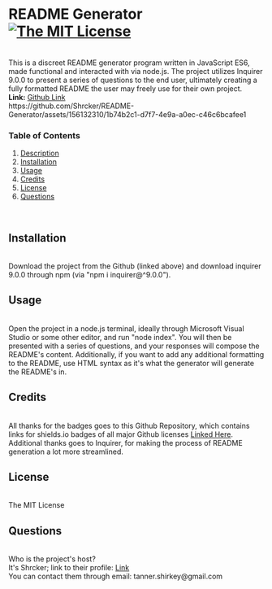 <h1 id='description'>README Generator <a href="https://opensource.org/licenses/MIT"><img alt="The MIT License" src="https://img.shields.io/badge/License-MIT-yellow.svg" /></a></h1><br />This is a discreet README generator program written in JavaScript ES6, made functional and interacted with via node.js. The project utilizes Inquirer 9.0.0 to present a series of questions to the end user, ultimately creating a fully formatted README the user may freely use for their own project.<br /><strong>Link:</strong> <a href=https://www.github.com/Shrcker/README-Generator>Github Link</a><br />https://github.com/Shrcker/README-Generator/assets/156132310/1b74b2c1-d7f7-4e9a-a0ec-c46c6bcafee1<br /><h3>Table of Contents</h3><ol><li><a href="#description"><span>Description</span></a></li><li><a href="#installation"><span>Installation</span></a></li><li><a href="#usage"><span>Usage</span></a></li><li><a href="#credits"><span>Credits</span></a></li><li><a href="#license"><span>License</span></a></li><li><a href="#questions"><span>Questions</span></a></li></ol><br /><h2 id='installation'> Installation</h2><br />Download the project from the Github (linked above) and download inquirer 9.0.0 through npm (via "npm i inquirer@^9.0.0").<br /><h2 id='usage'> Usage</h2><br /> Open the project in a node.js terminal, ideally through Microsoft Visual Studio or some other editor, and run "node index". You will then be presented with a series of questions, and your responses will compose the README's content. Additionally, if you want to add any additional formatting to the README, use HTML syntax as it's what the generator will generate the README's in.<br /><h2 id='credits'> Credits</h2><br /> All thanks for the badges goes to this Github Repository, which contains links for shields.io badges of all major Github licenses <a href="https://gist.github.com/kofiav/c1059e1075b67582e86b07aa9759e20d"><span>Linked Here</span></a>. Additional thanks goes to Inquirer, for making the process of README generation a lot more streamlined.<br /><h2 id='license'> License</h2><br /> The MIT License<br /><h2 id='questions'> Questions</h2><br /> Who is the project's host?<br />It's Shrcker; link to their profile: 
    <a href="https://www.github.com/Shrcker">Link</a><br /> You can contact them through email: tanner.shirkey@gmail.com



